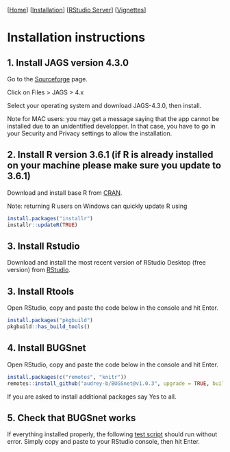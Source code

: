 [[Home](index.md)] [[Installation](instructions.md)] [[RStudio Server](https://spintechit.com/bugsnet-demo-request/)] [[Vignettes](vignettes)]

# Installation instructions

## 1\. Install JAGS version 4.3.0

Go to the [Sourceforge](https://sourceforge.net/projects/mcmc-jags/) page.

Click on Files \> JAGS \> 4.x

Select your operating system and download JAGS-4.3.0, then install.

Note for MAC users: you may get a message saying that the app cannot be installed due to an unidentified developper. In that case, you have to go in your Security and Privacy settings to allow the installation.

## 2\. Install R version 3.6.1 (if R is already installed on your machine please make sure you update to 3.6.1)

Download and install base R from [CRAN](https://cran.r-project.org/).

Note: returning R users on Windows can quickly update R using
``` r
install.packages("installr")
installr::updateR(TRUE)
```

## 3\. Install Rstudio

Download and install the most recent version of RStudio Desktop (free version) from [RStudio](https://www.rstudio.com/products/rstudio/download).

## 3\. Install Rtools

Open RStudio, copy and paste the code below in the console and hit Enter.

``` r
install.packages("pkgbuild")
pkgbuild::has_build_tools()
```

## 4\. Install BUGSnet

Open RStudio, copy and paste the code below in the console and hit Enter.

``` r
install.packages(c("remotes", "knitr"))
remotes::install_github("audrey-b/BUGSnet@v1.0.3", upgrade = TRUE, build_vignettes = TRUE)
```

If you are asked to install additional packages say Yes to all.

## 5\. Check that BUGSnet works

If everything installed properly, the following [test script](testscript.txt) should run without error. Simply copy and paste to your RStudio console, then hit Enter.
